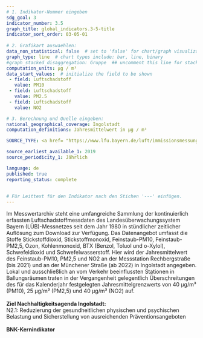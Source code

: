 ```yaml
---
# 1. Indikator-Nummer eingeben 
sdg_goal: 3 
indicator_number: 3.5
graph_title: global_indicators.3-5-title
indicator_sort_order: 03-05-01
 
# 2. Grafikart auswaehlen: 
data_non_statistical: false  # set to 'false' for chart/graph visualization 
graph_type: line  # chart types include: bar, line, binary 
#graph_stacked_disaggregation: Gruppe  ## uncomment this line for stacked bars. eplace 'Geschlecht' with the field of aggregation. 
computation_units: µg / m³
data_start_values:  # initialize the field to be shown  
 - field: Luftschadstoff 
   value: PM10 
 - field: Luftschadstoff 
   value: PM2.5
 - field: Luftschadstoff 
   value: NO2

# 3. Berechnung und Quelle eingeben: 
national_geographical_coverage: Ingolstadt 
computation_definitions: Jahresmittelwert in µg / m³

SOURCE_TYPE: <a href= "https://www.lfu.bayern.de/luft/immissionsmessungen/messwerte/stationen/detail/1409/172">Bayerisches Landesamt für Umwelt</a> und <a href= "https://www.umweltbundesamt.de/daten/luft/feinstaub-belastung#feinstaubkonzentrationen-in-deutschland">Umweltbundesamt</a>

source_earliest_available_1: 2019
source_periodicity_1: Jährlich

language: de   
published: true 
reporting_status: complete
 
 
# Für Leittext für den Indikator nach den Stichen '---' einfügen. 
---
```

Im Messwertarchiv steht eine umfangreiche Sammlung der kontinuierlich erfassten Luftschadstoffmessdaten des Landesüberwachungssystem Bayern (LÜB)-Messnetzes seit dem Jahr 1980 in stündlicher zeitlicher Auflösung zum Download zur Verfügung. Das Datenangebot umfasst die Stoffe Stickstoffdioxid, Stickstoffmonoxid, Feinstaub-PM10, Feinstaub-PM2,5, Ozon, Kohlenmonoxid, BTX (Benzol, Toluol und o-Xylol), Schwefeldioxid und Schwefelwasserstoff. Hier wird der Jahresmittelwert des Feinstaub-PM10, PM2,5 und NO2 an der Messstation Rechbergstraße (bis 2021) und an der Münchener Straße (ab 2022) in Ingolstadt angegeben. Lokal und ausschließlich an vom Verkehr beeinflussten Stationen in Ballungsräumen traten in der Vergangenheit gelegentlich Überschreitungen des für das Kalenderjahr festgelegten Jahresmittelgrenzwerts von 40 µg/m³ (PM10), 25 µg/m³ (PM2,5) und 40 µg/m³ (NO2) auf.<br>
<br>
<b>Ziel Nachhaltigkeitsagenda Ingolstadt:</b><br>
N2.1: Reduzierung der gesundheitlichen physischen und psychischen Belastung und Sicherstellung von ausreichenden Präventionsangeboten<br>
<br>
<b>BNK-Kernindikator</b>
